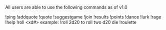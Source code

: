 All users are able to use the following commands as of v1.0

!ping
!addquote <quote>
!quote
!suggestgame <game>
!join
!results
!points
!dance
!lurk
!rage
!help
!roll <xd#> example: !roll 2d20 to roll two d20 die
!roulette
